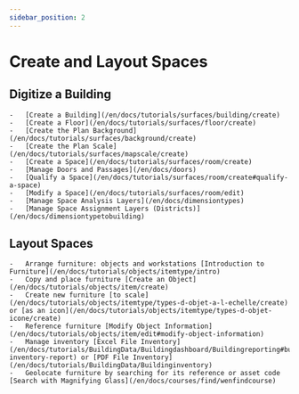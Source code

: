 ```yaml
---
sidebar_position: 2
---
```


# Create and Layout Spaces

 ## Digitize a Building

    -   [Create a Building](/en/docs/tutorials/surfaces/building/create)
    -   [Create a Floor](/en/docs/tutorials/surfaces/floor/create)
    -   [Create the Plan Background](/en/docs/tutorials/surfaces/background/create)
    -   [Create the Plan Scale](/en/docs/tutorials/surfaces/mapscale/create)
    -   [Create a Space](/en/docs/tutorials/surfaces/room/create)
    -   [Manage Doors and Passages](/en/docs/doors)
    -   [Qualify a Space](/en/docs/tutorials/surfaces/room/create#qualify-a-space)
    -   [Modify a Space](/en/docs/tutorials/surfaces/room/edit)
    -   [Manage Space Analysis Layers](/en/docs/dimensiontypes)
    -   [Manage Space Assignment Layers (Districts)](/en/docs/dimensiontypetobuilding)

## Layout Spaces

    -   Arrange furniture: objects and workstations [Introduction to Furniture](/en/docs/tutorials/objects/itemtype/intro)
    -   Copy and place furniture [Create an Object](/en/docs/tutorials/objects/item/create)   
    -   Create new furniture [to scale](/en/docs/tutorials/objects/itemtype/types-d-objet-a-l-echelle/create) or [as an icon](/en/docs/tutorials/objects/itemtype/types-d-objet-icone/create)
    -   Reference furniture [Modify Object Information](/en/docs/tutorials/objects/item/edit#modify-object-information)
    -   Manage inventory [Excel File Inventory](/en/docs/tutorials/BuildingData/Buildingdashboard/Buildingreporting#building-inventory-report) or [PDF File Inventory](/en/docs/tutorials/BuildingData/Buildinginventory)
    -   Geolocate furniture by searching for its reference or asset code [Search with Magnifying Glass](/en/docs/courses/find/wenfindcourse)




